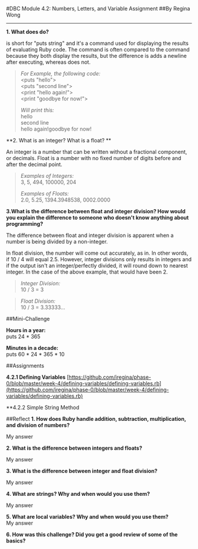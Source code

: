 #DBC Module 4.2: Numbers, Letters, and Variable Assignment
##By Regina Wong

----

**1. What does <puts> do?**    

<puts> is short for "puts string" and it's a command used for displaying the results of evaluating Ruby code. The <puts> command is often compared to the <print> command because they both display the results, but the difference is <puts> adds a newline after executing, whereas <print> does not.   
  
>*For Example, the following code:*   
<puts "hello">  
<puts "second line">  
<print "hello again!">  
<print "goodbye for now!">   
>
>*Will print this:*  
hello  
second line  
hello again!goodbye for now!  

**2. What is an integer? What is a float? **   
 
An integer is a number that can be written without a fractional component, or decimals. Float is a number with no fixed number of digits before and after the decimal point.  

>*Examples of Integers:*   
3, 5, 494, 100000, 204  
>
>*Examples of Floats:*  
2.0, 5.25, 1394.3948538, 0002.0000 

**3.What is the difference between float and integer division? How would you explain the difference to someone who doesn't know anything about programming?**    

The difference between float and integer division is apparent when a number is being divided by a non-integer.   

In float division, the number will come out accurately, as in. In other words, if 10 / 4 will equal 2.5. However, integer divisions only results in integers and if the output isn't an integer/perfectly divided, it will round down to nearest integer. In the case of the above example, that would have been 2.

>*Integer Division:*    
10 / 3 =  3 

>*Float Division:*    
10 / 3 = 3.33333...  

##Mini-Challenge

**Hours in a year:**  
puts 24 * 365  

**Minutes in a decade:**  
puts 60 * 24 * 365 * 10


##Assignments

**4.2.1 Defining Variables**
[https://github.com/iregina/phase-0/blob/master/week-4/defining-variables/defining-variables.rb](https://github.com/iregina/phase-0/blob/master/week-4/defining-variables/defining-variables.rb)

**4.2.2 Simple String Method



##Reflect
**1. How does Ruby handle addition, subtraction, multiplication, and division of numbers?**  

My answer
  
**2. What is the difference between integers and floats?**  

My answer  
  
**3. What is the difference between integer and float division?**  

My answer  
  
**4. What are strings? Why and when would you use them?**  

My answer  
  
**5. What are local variables? Why and when would you use them?**  
My answer   
  
**6. How was this challenge? Did you get a good review of some of the basics?** 